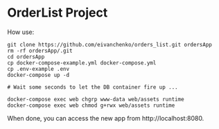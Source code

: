 OrderList Project
================
How use:
```
git clone https://github.com/eivanchenko/orders_list.git ordersApp
rm -rf ordersApp/.git
cd ordersApp
cp docker-compose-example.yml docker-compose.yml
cp .env-example .env
docker-compose up -d

# Wait some seconds to let the DB container fire up ...

docker-compose exec web chgrp www-data web/assets runtime 
docker-compose exec web chmod g+rwx web/assets runtime

```
When done, you can access the new app from http://localhost:8080.
